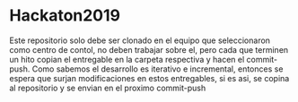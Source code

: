 # Hackaton2019
Este repositorio solo debe ser clonado en el equipo que seleccionaron como centro de contol, no deben trabajar sobre el, pero cada que terminen un hito copian el entregable en la carpeta respectiva y hacen el commit-push. Como sabemos el desarrollo es iterativo e incremental, entonces se espera que surjan modificaciones en estos entregables, si es asi, se copina al repositorio y se envian en el proximo commit-push
